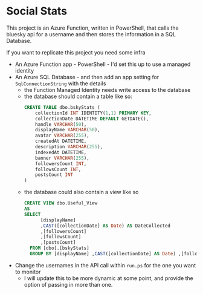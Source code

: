 # Social Stats

This project is an Azure Function, written in PowerShell, that calls the bluesky api for a username and then stores the information in a SQL Database.

If you want to replicate this project you need some infra
- An Azure Function app - PowerShell - I'd set this up to use a managed identity
- An Azure SQL Database - and then add an app setting for `SqlConnectionString` with the details
    - the Function Managed Identity needs write access to the database
    - the database should contain a table like so:
        ```sql
        CREATE TABLE dbo.bskyStats (
            collectionId INT IDENTITY(1,1) PRIMARY KEY,
            collectionDate DATETIME DEFAULT GETDATE(),
            handle VARCHAR(50),
            displayName VARCHAR(50),
            avatar VARCHAR(255),
            createdAt DATETIME,
            description VARCHAR(255),
            indexedAt DATETIME,
            banner VARCHAR(255),
            followersCount INT,
            followsCount INT,
            postsCount INT
        )
        ```
    - the database could also contain a view like so
        ```sql
        CREATE VIEW dbo.Useful_View
        AS
        SELECT 
              [displayName]
              ,CAST([collectionDate] AS Date) AS DateCollected
              ,[followersCount]
              ,[followsCount]
              ,[postsCount]
          FROM [dbo].[bskyStats]
          GROUP BY [displayName] ,CAST([collectionDate] AS Date) ,[followersCount] ,[followsCount],[postsCount]
        ```
- Change the usernames in the API call within `run.ps` for the one you want to monitor
    - I will update this to be more dynamic at some point, and provide the option of passing in more than one.

